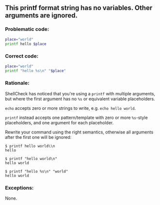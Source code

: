 ## This printf format string has no variables. Other arguments are ignored.

### Problematic code:

```sh
place="world"
printf hello $place
```

### Correct code:

```sh
place="world"
printf "hello %s\n" "$place"
```
### Rationale:

ShellCheck has noticed that you're using a `printf` with multiple arguments, but where the first argument has no `%s` or equivalent variable placeholders.

`echo` accepts zero or more strings to write, e.g. `echo hello world`.

`printf` instead accepts one pattern/template with zero or more `%s`-style placeholders, and one argument for each placeholder.

Rewrite your command using the right semantics, otherwise all arguments after the first one will be ignored:

    $ printf hello world\\n
    hello

    $ printf "hello world\n"
    hello world

    $ printf "hello %s\n" "world"
    hello world

### Exceptions:

None.
